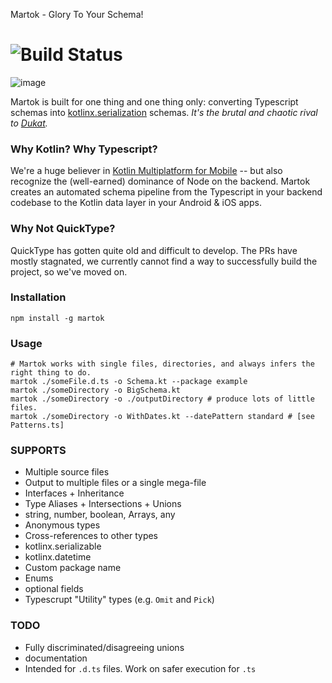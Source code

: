Martok - Glory To Your Schema!

![Build Status](https://github.com/asarazan/martok/actions/workflows/ci.yaml/badge.svg)
==
![image](https://user-images.githubusercontent.com/542872/141661639-3dc8c2e3-d44d-4e56-bed5-7aea1c1f4cb8.png)

Martok is built for one thing and one thing only: converting Typescript schemas into 
[kotlinx.serialization](https://github.com/Kotlin/kotlinx.serialization) 
schemas. *It's the brutal and chaotic rival to [Dukat](https://github.com/Kotlin/dukat).*

### Why Kotlin? Why Typescript?
We're a huge believer in [Kotlin Multiplatform for Mobile](https://kotlinlang.org/lp/mobile/) --
but also recognize the (well-earned) dominance of Node on the backend. Martok creates an automated schema pipeline from the
Typescript in your backend codebase to the Kotlin data layer in your Android & iOS apps.

### Why Not QuickType?
QuickType has gotten quite old and difficult to develop. The PRs have mostly stagnated, 
we currently cannot find a way to successfully build the project, so we've moved on.

### Installation
```shell
npm install -g martok
```

### Usage
```shell 
# Martok works with single files, directories, and always infers the right thing to do.
martok ./someFile.d.ts -o Schema.kt --package example
martok ./someDirectory -o BigSchema.kt
martok ./someDirectory -o ./outputDirectory # produce lots of little files.
martok ./someDirectory -o WithDates.kt --datePattern standard # [see Patterns.ts]
```

### SUPPORTS
* Multiple source files
* Output to multiple files or a single mega-file
* Interfaces + Inheritance
* Type Aliases + Intersections + Unions
* string, number, boolean, Arrays, any
* Anonymous types
* Cross-references to other types
* kotlinx.serializable
* kotlinx.datetime
* Custom package name
* Enums
* optional fields
* Typescrupt "Utility" types (e.g. `Omit` and `Pick`)

### TODO
* Fully discriminated/disagreeing unions
* documentation
* Intended for `.d.ts` files. Work on safer execution for `.ts` 
